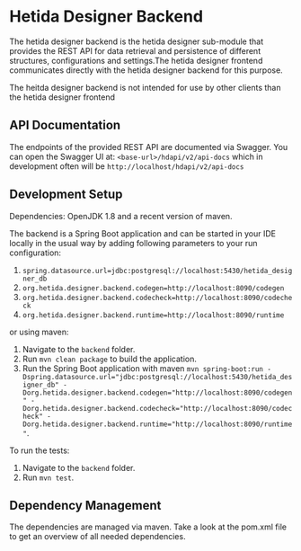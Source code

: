 # Hetida Designer Backend

The hetida designer backend is the hetida designer sub-module that provides the REST API for data retrieval and persistence of different structures, configurations and settings.The hetida designer frontend communicates directly with the hetida designer backend for this purpose.

The heitda designer backend is not intended for use by other clients than the hetida designer frontend

## API Documentation  
The endpoints of the provided REST API are documented via Swagger. You can open the Swagger UI at: 
`<base-url>/hdapi/v2/api-docs` 
which in development often will be
`http://localhost/hdapi/v2/api-docs`

## Development Setup
Dependencies: OpenJDK 1.8 and a recent version of maven.

The backend is a Spring Boot application and can be started in your IDE locally
in the usual way by adding following parameters to your run configuration:

1. `spring.datasource.url=jdbc:postgresql://localhost:5430/hetida_designer_db`
2. `org.hetida.designer.backend.codegen=http://localhost:8090/codegen`
3. `org.hetida.designer.backend.codecheck=http://localhost:8090/codecheck`
4. `org.hetida.designer.backend.runtime=http://localhost:8090/runtime`

or using maven:

1. Navigate to the `backend` folder.
2. Run `mvn clean package` to build the application.
3. Run the Spring Boot application with maven `mvn spring-boot:run -Dspring.datasource.url="jdbc:postgresql://localhost:5430/hetida_designer_db" -Dorg.hetida.designer.backend.codegen="http://localhost:8090/codegen" -Dorg.hetida.designer.backend.codecheck="http://localhost:8090/codecheck" -Dorg.hetida.designer.backend.runtime="http://localhost:8090/runtime"`.

To run the tests:
1. Navigate to the `backend` folder.
2. Run `mvn test`.

## Dependency Management

The dependencies are managed via maven. Take a look at the pom.xml file to get an overview of all needed dependencies.

 
